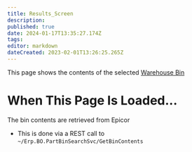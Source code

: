 ```yaml
---
title: Results_Screen
description: 
published: true
date: 2024-01-17T13:35:27.174Z
tags: 
editor: markdown
dateCreated: 2023-02-01T13:26:25.265Z
---
```


This page shows the contents of the selected [Warehouse Bin](./Enquire_Screen.md#bin)

# When This Page Is Loaded...
The bin contents are retrieved from Epicor
- This is done via a REST call to `~/Erp.BO.PartBinSearchSvc/GetBinContents`